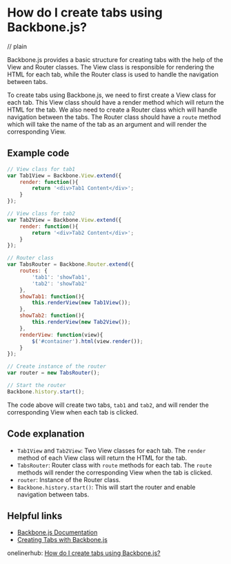 # How do I create tabs using Backbone.js?
// plain

Backbone.js provides a basic structure for creating tabs with the help of the View and Router classes. The View class is responsible for rendering the HTML for each tab, while the Router class is used to handle the navigation between tabs.

To create tabs using Backbone.js, we need to first create a View class for each tab. This View class should have a render method which will return the HTML for the tab. We also need to create a Router class which will handle navigation between the tabs. The Router class should have a `route` method which will take the name of the tab as an argument and will render the corresponding View.

## Example code

```javascript
// View class for tab1
var Tab1View = Backbone.View.extend({
    render: function(){
        return '<div>Tab1 Content</div>';
    }
});

// View class for tab2
var Tab2View = Backbone.View.extend({
    render: function(){
        return '<div>Tab2 Content</div>';
    }
});

// Router class
var TabsRouter = Backbone.Router.extend({
    routes: {
        'tab1': 'showTab1',
        'tab2': 'showTab2'
    },
    showTab1: function(){
        this.renderView(new Tab1View());
    },
    showTab2: function(){
        this.renderView(new Tab2View());
    },
    renderView: function(view){
        $('#container').html(view.render());
    }
});

// Create instance of the router
var router = new TabsRouter();

// Start the router
Backbone.history.start();
```

The code above will create two tabs, `tab1` and `tab2`, and will render the corresponding View when each tab is clicked.

## Code explanation

- `Tab1View` and `Tab2View`: Two View classes for each tab. The `render` method of each View class will return the HTML for the tab.
- `TabsRouter`: Router class with `route` methods for each tab. The `route` methods will render the corresponding View when the tab is clicked.
- `router`: Instance of the Router class.
- `Backbone.history.start()`: This will start the router and enable navigation between tabs.

## Helpful links
- [Backbone.js Documentation](http://backbonejs.org/)
- [Creating Tabs with Backbone.js](https://www.sitepoint.com/creating-tabs-using-backbone-js/)

onelinerhub: [How do I create tabs using Backbone.js?](https://onelinerhub.com/backbone.js/how-do-i-create-tabs-using-backbone-js)